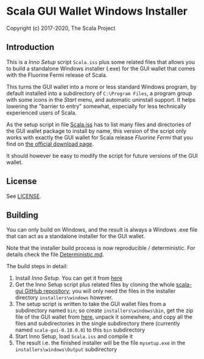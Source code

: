 # Scala GUI Wallet Windows Installer #

Copyright (c) 2017-2020, The Scala Project

## Introduction ##

This is a *Inno Setup* script `Scala.iss` plus some related files
that allows you to build a standalone Windows installer (.exe) for
the GUI wallet that comes with the Fluorine Fermi release of Scala.

This turns the GUI wallet into a more or less standard Windows program,
by default installed into a subdirectory of `C:\Program Files`, a
program group with some icons in the *Start* menu, and automatic
uninstall support. It helps lowering the "barrier to entry"
somewhat, especially for less technically experienced users of
Scala.

As the setup script in file [Scala.iss](Scala.iss) has to list many
files and directories of the GUI wallet package to install by name,
this version of the script only works with exactly the GUI wallet
for Scala release *Fluorine Fermi* that you find on
[the official download page](https://getscala.org/downloads/).

It should however be easy to modify the script for future
versions of the GUI wallet.

## License ##

See [LICENSE](LICENSE).

## Building ##

You can only build on Windows, and the result is always a
Windows .exe file that can act as a standalone installer for the
GUI wallet.

Note that the installer build process is now reproducible / deterministic. For details check the file [Deterministic.md](Deterministic.md).

The build steps in detail:

1. Install *Inno Setup*. You can get it from [here](http://www.jrsoftware.org/isdl.php)
2. Get the Inno Setup script plus related files by cloning the whole [scala-gui GitHub repository](https://github.com/scala-project/scala-gui); you will only need the files in the installer directory `installers\windows` however.
3. The setup script is written to take the GUI wallet files from a subdirectory named `bin`; so create `installers\windows\bin`, get the zip file of the GUI wallet from [here](https://getscala.org/downloads/), unpack it somewhere, and copy all the files and subdirectories in the single subdirectory there (currently named `scala-gui-0.18.0.0`) to this `bin` subdirectory
4. Start Inno Setup, load `Scala.iss` and compile it
5. The result i.e. the finished installer will be the file `mysetup.exe` in the `installers\windows\Output` subdirectory 

